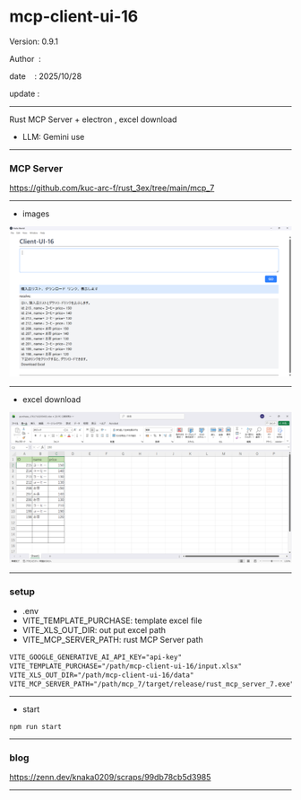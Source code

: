 ﻿# mcp-client-ui-16

 Version: 0.9.1

 Author  : 

 date    : 2025/10/28
 
 update  :

***

Rust MCP Server + electron , excel download

* LLM: Gemini use

***
### MCP Server

https://github.com/kuc-arc-f/rust_3ex/tree/main/mcp_7

***
* images

![img1](/image/mcp-client-ui-16-1.png)

***
* excel download

![img1](/image/mcp-client-ui-16-2.png)

***
### setup

* .env
* VITE_TEMPLATE_PURCHASE: template excel file
* VITE_XLS_OUT_DIR: out put excel path
* VITE_MCP_SERVER_PATH: rust MCP Server path

```
VITE_GOOGLE_GENERATIVE_AI_API_KEY="api-key"
VITE_TEMPLATE_PURCHASE="/path/mcp-client-ui-16/input.xlsx"
VITE_XLS_OUT_DIR="/path/mcp-client-ui-16/data"
VITE_MCP_SERVER_PATH="/path/mcp_7/target/release/rust_mcp_server_7.exe"
```
***
* start

```
npm run start
```

***
### blog 

https://zenn.dev/knaka0209/scraps/99db78cb5d3985

***

